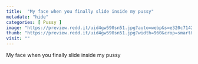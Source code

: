 ```yaml
---
title:  "My face when you finally slide inside my pussy"
metadate: "hide"
categories: [ Pussy ]
image: "https://preview.redd.it/uid4gw590sn51.jpg?auto=webp&s=e320c7142b4598cd6c0cd8ff8292e017b971e97b"
thumb: "https://preview.redd.it/uid4gw590sn51.jpg?width=960&crop=smart&auto=webp&s=16b17b07b222c96e004ac76b8b059a55bac204d7"
visit: ""
---
```

My face when you finally slide inside my pussy
